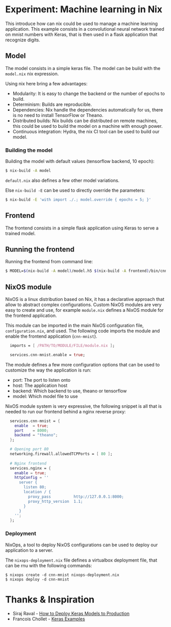 # Experiment: Machine learning in Nix

This introduce how can nix could be used to manage a machine learning application.
This example consists in a convolutional neural network trained on mnist numbers with Keras, that is then used in a flask application that recognize digits.


## Model

The model consists in a simple keras file. The model can be build with the `model.nix` nix expression.

Using nix here bring a few advantages:

- Modularity: It is easy to change the backend or the number of epochs to build.
- Determinism: Builds are reproducible. 
- Dependencies: Nix handle the dependencies automatically for us, there is no need to install TensorFlow or Theano.
- Distributed builds: Nix builds can be distributed on remote machines, this could be used to build the model on a machine with enough power.
- Continuous integration: Hydra, the nix CI tool can be used to build our model.


### Building the model

Building the model with default values (tensorflow backend, 10 epoch):

```sh
$ nix-build -A model
```

`default.nix` also defines a few other model variations.

Else `nix-build -E` can be used to directly override the parameters:

```sh
$ nix-build -E 'with import ./.; model.override { epochs = 5; }'
```


## Frontend

The frontend consists in a simple flask application using Keras to serve a trained model.


## Running the frontend

Running the frontend from command line:

```sh
$ MODEL=$(nix-build -A model)/model.h5 $(nix-build -A frontend)/bin/cnn-mnist
```


## NixOS module

NixOS is a linux distribution based on Nix, it has a declarative approach that allow to abstract complex configurations.
Custom NixOS modules are very easy to create and use, for example `module.nix` defines a NixOS module for the frontend application.

This module can be imported in the main NixOS configuration file, `configuration.nix`, and used.
The following code imports the module and enable the frontend application (`cnn-mnist`).

```nix
  imports = [ /PATH/TO/MODULE/FILE/module.nix ];

  services.cnn-mnist.enable = true;
```

The module defines a few more configuration options that can be used to customize the way the application is run:

- port: The port to listen onto
- host: The application host
- backend: Which backend to use, theano or tensorflow
- model: Which model file to use

NixOS module system is very expressive, the following snippet is all that is needed to run our frontend behind a nginx reverse proxy:


```nix
  services.cnn-mnist = {
    enable  = true;
    port    = 8000;
    backend = "theano";
  };

  # Opening port 80
  networking.firewall.allowedTCPPorts = [ 80 ];
  
  # Nginx frontend 
  services.nginx = {
    enable = true;
    httpConfig = ''
      server {
        listen 80;
        location / {
          proxy_pass          http://127.0.0.1:8000;
          proxy_http_version  1.1;
        }
      }
    '';
  };
```

### Deployment

NixOps, a tool to deploy NixOS configurations can be used to deploy our application to a server.

The `nixops-deployment.nix` file defines a virtualbox deployment file, that can be rnu with the following commands:

```
$ nixops create -d cnn-mnist nixops-deployment.nix
$ nixops deploy -d cnn-mnist
```


# Thanks & Inspiration

- Siraj Raval - [How to Deploy Keras Models to Production](https://www.youtube.com/watch?v=f6Bf3gl4hWY)
- Francois Chollet - [Keras Examples](https://github.com/fchollet/keras/tree/master/examples)
